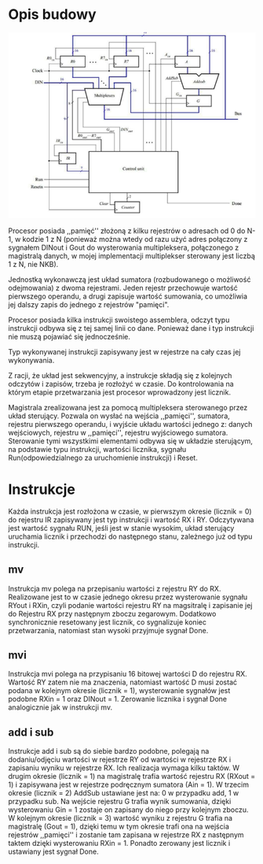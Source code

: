 # Opis budowy
	
![alt text](https://github.com/Domomod/Procesor/blob/main/Schemat.png?raw=true)
	
Procesor posiada ,,pamięć'' złożoną z kilku rejestrów o adresach od 0 do N-1, w kodzie 1 z N (ponieważ można wtedy od razu użyć adres połączony z sygnałem DINout i Gout do wysterowania multipleksera, połączonego z magistralą danych, w mojej implementacji multiplekser sterowany jest liczbą 1 z N, nie NKB).

Jednostką wykonawczą jest układ sumatora (rozbudowanego o możliwość odejmowania) z dwoma rejestrami. Jeden rejestr przechowuje wartość pierwszego operandu, a drugi zapisuje wartość sumowania, co umożliwia jej dalszy zapis do jednego z rejestrów "pamięci".

Procesor posiada kilka instrukcji swoistego assemblera, odczyt typu instrukcji odbywa się z tej samej linii co dane. Ponieważ dane i typ instrukcji nie muszą pojawiać się jednocześnie. 

Typ wykonywanej instrukcji zapisywany jest w rejestrze na cały czas jej wykonywania.

Z racji, że układ jest sekwencyjny, a instrukcje składją się z kolejnych odczytów i zapisów, trzeba je rozłożyć w czasie. Do kontrolowania na którym etapie przetwarzania jest procesor wprowadzony jest licznik.

Magistrala zrealizowana jest za pomocą multipleksera sterowanego przez układ sterujący. Pozwala on wysłać na wejścia ,,pamięci'', sumatora, rejestru pierwszego operandu, i wyjście układu wartości jednego z: danych wejściowych, rejestru w ,,pamięci'', rejestru wyjściowego sumatora.
Sterowanie tymi wszystkimi elementami odbywa się w układzie sterującym, na podstawie typu instrukcji, wartości licznika, sygnału Run(odpowiedzialnego za uruchomienie instrukcji) i Reset.

# Instrukcje
Każda instrukcja jest rozłożona w czasie, w pierwszym okresie (licznik = 0) do rejestru IR zapisywany jest typ instrukcji i wartość RX i RY. Odczytywana jest wartość sygnału RUN, jeśli jest w stanie wysokim, układ sterujący uruchamia licznik i przechodzi do następnego stanu, zależnego już od typu instrukcji.
## mv
Instrukcja mv polega na przepisaniu wartości z rejestru RY do RX. Realizowane jest to w czasie jednego okresu przez wysterowanie sygnału RYout i RXin, czyli podanie wartości rejestru RY na magsitralę i zapisanie jej do Rejestru RX przy następnym zboczu zegarowym. Dodatkowo synchronicznie resetowany jest licznik, co sygnalizuje koniec przetwarzania, natomiast stan wysoki przyjmuje sygnał Done. 
## mvi
Instrukcja mvi polega na przypisaniu 16 bitowej wartości D do rejestru RX. Wartość RY zatem nie ma znaczenia, natomiast wartość D musi zostać podana w kolejnym okresie (licznik = 1), wysterowanie sygnałów jest podobne RXin = 1 oraz DINout = 1. Zerowanie licznika i sygnał Done analogicznie jak w instrukcji mv.
## add i sub
Instrukcje add i sub są do siebie bardzo podobne, polegają na dodaniu/odjęciu wartości w rejestrze RY od wartości w rejestrze RX i zapisaniu wyniku w rejestrze RX. Ich realizacja wymaga kilku taktów. W drugim okresie (licznik = 1) na magistralę trafia wartość rejestru RX (RXout = 1) i zapisywana jest w rejestrze podręcznym sumatora (Ain = 1).  W trzecim okresie (licznik = 2) AddSub ustawiane jest na: 0 w przypadku add, 1 w przypadku sub. Na wejście rejestru G trafia wynik sumowania, dzięki wysterowaniu Gin = 1 zostaje on zapisany do niego przy kolejnym zboczu. W kolejnym okresie (licznik = 3) wartość wyniku z rejestru G trafia na magistralę (Gout = 1), dzięki temu w tym okresie trafi ona na wejścia rejestrów ,,pamięci'' i zostanie tam zapisana w rejestrze RX z następnym taktem dzięki wysterowaniu RXin = 1. Ponadto zerowany jest licznik i ustawiany jest sygnał Done.

